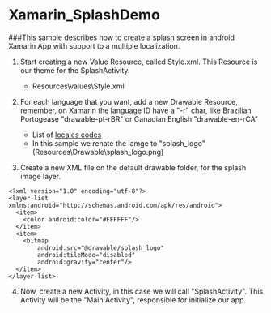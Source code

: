 # Xamarin_SplashDemo

###This sample describes how to create a splash screen in android Xamarin App with support to a multiple localization.

1. Start creating a new Value Resource, called Style.xml. This Resource is our theme for the SplashActivity.
	* Resources\values\Style.xml

2. For each language that you want, add a new Drawable Resource, remember, on Xamarin the language ID have a "-r" char, like Brazilian Portugease "drawable-pt-rBR" or Canadian English "drawable-en-rCA" 
	* List of [locales codes](https://web.archive.org/web/20120814113314/http://colincooper.net/blog/2011/02/17/android-supported-language-and-locales/)
	* In this sample we renate the iamge to "splash_logo" (Resources\Drawable\splash_logo.png)

3. Create a new XML file on the default drawable folder, for the splash image layer.
```
<?xml version="1.0" encoding="utf-8"?>
<layer-list xmlns:android="http://schemas.android.com/apk/res/android">
  <item>
    <color android:color="#FFFFFF"/>
  </item>
  <item>
    <bitmap
        android:src="@drawable/splash_logo"
        android:tileMode="disabled"
        android:gravity="center"/>
  </item>
</layer-list>
```

4. Now, create a new Activity, in this case we will call "SplashActivity". This Activity will be the "Main Activity", responsible for initialize our app.

